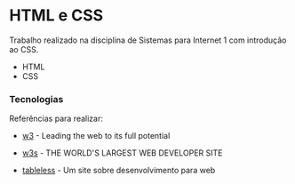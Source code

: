 # HTML e CSS


Trabalho realizado na disciplina de Sistemas para Internet 1 com introdução ao CSS.

  - HTML
  - CSS

### Tecnologias

Referências para realizar:

* [w3] - Leading the web to its full potential
* [w3s] - THE WORLD'S LARGEST WEB DEVELOPER SITE
* [tableless] - Um site sobre desenvolvimento para web

   [w3]: <https://www.w3.org/>
   [w3s]: <https://www.w3schools.com/>
   [tableless]: <https://tableless.com.br/>
  